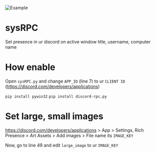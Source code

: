 ![Example](https://cdn.discordapp.com/attachments/648134600148910086/793047549828399104/f21e0b7301253b9c.png)

# sysRPC
Set presence in ur discord on active window title, username, computer name

# How enable
Open `sysRPC.py` and change `APP_ID` (line 7) to ur `CLIENT ID` (https://discord.com/developers/applications)

`pip install pywin32`
`pip install discord-rpc.py`

# Set large, small images
https://discord.com/developers/applications > App > Settings, Rich Presence > Art Assets > Add images > File name its `IMAGE_KEY`

Now, go to line 49 and edit `large_image` to ur `IMAGE_KEY`
